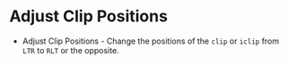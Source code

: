 # Adjust Clip Positions

- Adjust Clip Positions - Change the positions of the `clip` or `iclip` from `LTR` to `RLT` or the opposite.